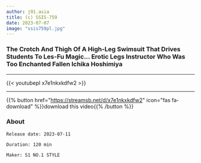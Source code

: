 ```yaml
---
author: j91.asia
title: (c) SSIS-759
date: 2023-07-07
image: "ssis759pl.jpg"
---
```


### The Crotch And Thigh Of A High-Leg Swimsuit That Drives Students To Les-Fu Magic... Erotic Legs Instructor Who Was Too Enchanted Fallen Ichika Hoshimiya
___

{{< youtubepl x7e1nkxkdfw2 >}}
___

{{% button href="https://streamsb.net/d/x7e1nkxkdfw2" icon="fas fa-download" %}}download this video{{% /button %}}
### About

`Release date: 2023-07-11`

`Duration: 120 min`

`Maker:	S1 NO.1 STYLE`